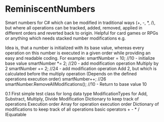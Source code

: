 # ReminiscentNumbers
Smart numbers for C# which can be modified in traditional ways (+, -, *, /), but where all operations can be tracked, added, removed, applied in different orders and reverted back to origin. Helpful for card games or RPGs or anything which needs stacked number modifications e.g.

Idea is, that a number is initialized with its base value, whereas every operation on this number is executed in a given order while providing an easy and readable coding.
For example: 
smartNumber = 10; //10 - initialize base value
smartNumber *= 2; //20 - add modification operation Multiply by 2
smartNumber += 2; //24 - add modification operation Add 2, but which is calculated before the multiply operation (Depends on the defined operations execution order)
smartNumber++; //26
smartNumber.RemoveAllModifications(); //10 - Return to base value 10

0.1
First simple test class for long data type
ModificationTypes for Add, Substract, Multiply, Divide
Modification Dictionary to keep track of operations
Execution order Array for operation execution order
Dictionary of modifications to keep track of all operations
basic operators + - * /
IEquatable

